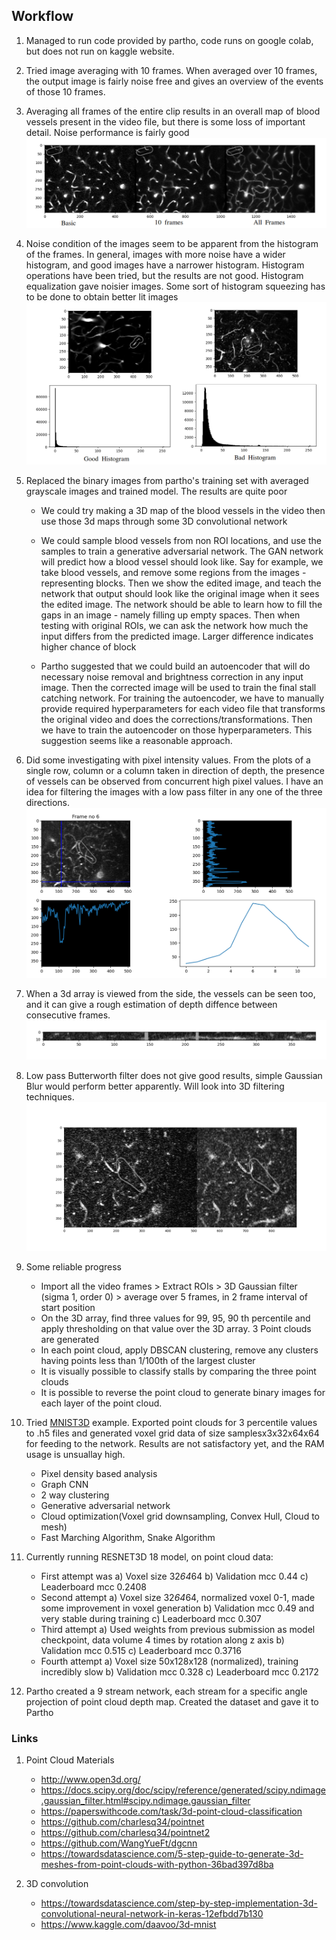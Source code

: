 ## Workflow

1. Managed to run code provided by partho, code runs on google colab, but does not run on kaggle website.

2. Tried image averaging with 10 frames. When averaged over 10 frames, the output image is fairly noise free and gives an overview of the events of those 10 frames.

3. Averaging all frames of the entire clip results in an overall map of blood vessels present in the video file, but there is some loss of important detail. Noise performance is fairly good
![image_1](screenshots/average_effect.png)

4. Noise condition of the images seem to be apparent from the histogram of the frames. In general, images with more noise have a wider histogram, and good images have a narrower histogram. Histogram operations have been tried, but the results are not good. Histogram equalization gave noisier images. Some sort of histogram squeezing has to be done to obtain better lit images
![image_2](screenshots/histogram_analysis.png)

5. Replaced the binary images from partho's training set with averaged grayscale images and trained model. The results are quite poor
	
    - We could try making a 3D map of the blood vessels in the video then use those 3d maps through some 3D convolutional network
    
    - We could sample blood vessels from non ROI locations, and use the samples to train a generative adversarial network. The GAN network will predict how a blood vessel should look like. Say for example, we take blood vessels, and remove some regions from the images - representing blocks. Then we show the edited image,  and teach the network that output should look like the original image when it sees the edited image. The network should be able to learn how to fill the gaps in an image - namely filling up empty spaces. Then when testing with original ROIs, we can ask the network how much the input differs from the predicted image. Larger difference indicates higher chance of block
    
    - Partho suggested that we could build an autoencoder that will do necessary noise removal and brightness correction in any input image. Then the corrected image will be used to train the final stall catching network. For training the autoencoder, we have to manually provide required hyperparameters for each video file that transforms the original video and does the corrections/transformations. Then we have to train the autoencoder on those hyperparameters. This suggestion seems like a reasonable approach. 

6. Did some investigating with pixel intensity values. From the plots of a single row, column or a column taken in direction of depth, the presence of vessels can be observed from concurrent high pixel values. I have an idea for filtering the images with a low pass filter in any one of the three directions.
![image_3](screenshots/pixel_intensity.png)

7. When a 3d array is viewed from the side, the vessels can be seen too, and it can give a rough estimation of depth diffence between consecutive frames.
![image_4](screenshots/side_view.png)

8. Low pass Butterworth filter does not give good results, simple Gaussian Blur would perform better apparently. Will look into 3D filtering techniques.
![image_5](screenshots/filter1D.png)

9. Some reliable progress

    - Import all the video frames > Extract ROIs > 3D Gaussian filter (sigma 1, order 0) > average over 5 frames, in 2 frame interval of start position
    - On the 3D array, find three values for 99, 95, 90 th percentile and apply thresholding on that value over the 3D array. 3 Point clouds are generated
    - In each point cloud, apply DBSCAN clustering, remove any clusters having points less than 1/100th of the largest cluster
    - It is visually possible to classify stalls by comparing the three point clouds
    - It is possible to reverse the point cloud to generate binary images for each layer of the point cloud.

10. Tried <a href="https://www.kaggle.com/daavoo/3d-mnist">MNIST3D</a> example. Exported point clouds for 3 percentile values to .h5 files and generated voxel grid data of size samplesx3x32x64x64 for feeding to the network. Results are not satisfactory yet, and the RAM usage is unsuallay high.

    - Pixel density based analysis
    - Graph CNN
    - 2 way clustering
    - Generative adversarial network
    - Cloud optimization(Voxel grid downsampling, Convex Hull, Cloud to mesh)
    - Fast Marching Algorithm, Snake Algorithm

11. Currently running RESNET3D 18 model, on point cloud data:

    - First attempt was a) Voxel size 32*64*64 b) Validation mcc 0.44 c) Leaderboard mcc 0.2408
    - Second attempt a) Voxel size 32*64*64, normalized voxel 0-1, made some improvement in voxel generation b) Validation mcc 0.49 and very stable during training c) Leaderboard mcc 0.307
    - Third attempt a) Used weights from previous submission as model checkpoint, data volume 4 times by rotation along z axis b) Validation mcc 0.515 c) Leaderboard mcc 0.3716
    - Fourth attempt a) Voxel size 50x128x128 (normalized), training incredibly slow b) Validation mcc 0.328 c) Leaderboard mcc 0.2172
    
12. Partho created a 9 stream network, each stream for a specific angle projection of point cloud depth map. Created the dataset and gave it to Partho

    
### Links
1. Point Cloud Materials
    - http://www.open3d.org/
    - https://docs.scipy.org/doc/scipy/reference/generated/scipy.ndimage.gaussian_filter.html#scipy.ndimage.gaussian_filter
    - https://paperswithcode.com/task/3d-point-cloud-classification
    - https://github.com/charlesq34/pointnet
    - https://github.com/charlesq34/pointnet2
    - https://github.com/WangYueFt/dgcnn
    - https://towardsdatascience.com/5-step-guide-to-generate-3d-meshes-from-point-clouds-with-python-36bad397d8ba

2. 3D convolution
    - https://towardsdatascience.com/step-by-step-implementation-3d-convolutional-neural-network-in-keras-12efbdd7b130
    - https://www.kaggle.com/daavoo/3d-mnist



<!--

Depth min: 10.0 average: 29.342642767819925 max: 91.0
42.0 49.0 67.0
Height min: 12.0 average: 54.506044185077116 max: 384.0
92.0 112.0 160.03999999999996
Width min: 16.0 average: 56.716965402250935 max: 512.0
94.0 116.0 180.03999999999996

-->